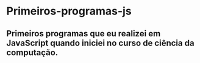 # Primeiros-programas-js
<h2>Primeiros programas que eu realizei em JavaScript quando iniciei no curso de ciência da computação.<h2>
